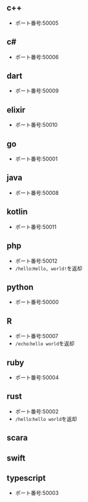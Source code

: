 
## c++
- ポート番号:50005


## c#
- ポート番号:50006


## dart
- ポート番号:50009


## elixir
- ポート番号:50010


## go
- ポート番号:50001


## java
- ポート番号:50008


## kotlin
- ポート番号:50011


## php
- ポート番号:50012
- `/hello`:`Hello, world!`を返却

## python
- ポート番号:50000


## R
- ポート番号:50007
- `/echo`:`hello world`を返却

## ruby
- ポート番号:50004


## rust
- ポート番号:50002
- `/hello`:`hello world`を返却


## scara


## swift


## typescript
- ポート番号:50003

